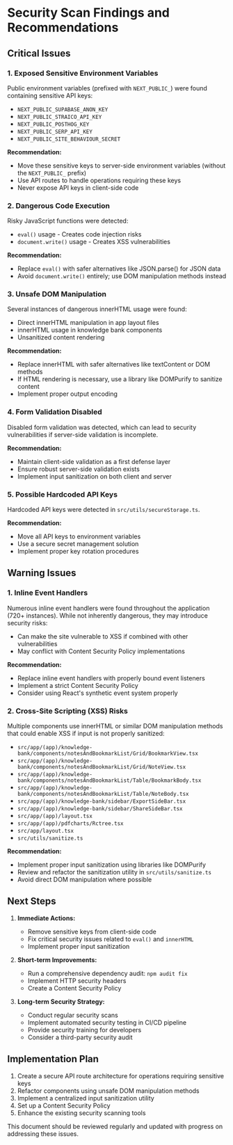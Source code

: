 # Security Scan Findings and Recommendations

## Critical Issues

### 1. Exposed Sensitive Environment Variables

Public environment variables (prefixed with `NEXT_PUBLIC_`) were found containing sensitive API keys:

- `NEXT_PUBLIC_SUPABASE_ANON_KEY`
- `NEXT_PUBLIC_STRAICO_API_KEY`
- `NEXT_PUBLIC_POSTHOG_KEY`
- `NEXT_PUBLIC_SERP_API_KEY`
- `NEXT_PUBLIC_SITE_BEHAVIOUR_SECRET`

**Recommendation:**

- Move these sensitive keys to server-side environment variables (without the `NEXT_PUBLIC_` prefix)
- Use API routes to handle operations requiring these keys
- Never expose API keys in client-side code

### 2. Dangerous Code Execution

Risky JavaScript functions were detected:

- `eval()` usage - Creates code injection risks
- `document.write()` usage - Creates XSS vulnerabilities

**Recommendation:**

- Replace `eval()` with safer alternatives like JSON.parse() for JSON data
- Avoid `document.write()` entirely; use DOM manipulation methods instead

### 3. Unsafe DOM Manipulation

Several instances of dangerous innerHTML usage were found:

- Direct innerHTML manipulation in app layout files
- innerHTML usage in knowledge bank components
- Unsanitized content rendering

**Recommendation:**

- Replace innerHTML with safer alternatives like textContent or DOM methods
- If HTML rendering is necessary, use a library like DOMPurify to sanitize content
- Implement proper output encoding

### 4. Form Validation Disabled

Disabled form validation was detected, which can lead to security vulnerabilities if server-side validation is incomplete.

**Recommendation:**

- Maintain client-side validation as a first defense layer
- Ensure robust server-side validation exists
- Implement input sanitization on both client and server

### 5. Possible Hardcoded API Keys

Hardcoded API keys were detected in `src/utils/secureStorage.ts`.

**Recommendation:**

- Move all API keys to environment variables
- Use a secure secret management solution
- Implement proper key rotation procedures

## Warning Issues

### 1. Inline Event Handlers

Numerous inline event handlers were found throughout the application (720+ instances). While not inherently dangerous, they may introduce security risks:

- Can make the site vulnerable to XSS if combined with other vulnerabilities
- May conflict with Content Security Policy implementations

**Recommendation:**

- Replace inline event handlers with properly bound event listeners
- Implement a strict Content Security Policy
- Consider using React's synthetic event system properly

### 2. Cross-Site Scripting (XSS) Risks

Multiple components use innerHTML or similar DOM manipulation methods that could enable XSS if input is not properly sanitized:

- `src/app/(app)/knowledge-bank/components/notesAndBookmarkList/Grid/BookmarkView.tsx`
- `src/app/(app)/knowledge-bank/components/notesAndBookmarkList/Grid/NoteView.tsx`
- `src/app/(app)/knowledge-bank/components/notesAndBookmarkList/Table/BookmarkBody.tsx`
- `src/app/(app)/knowledge-bank/components/notesAndBookmarkList/Table/NoteBody.tsx`
- `src/app/(app)/knowledge-bank/sidebar/ExportSideBar.tsx`
- `src/app/(app)/knowledge-bank/sidebar/ShareSideBar.tsx`
- `src/app/(app)/layout.tsx`
- `src/app/(app)/pdfcharts/Rctree.tsx`
- `src/app/layout.tsx`
- `src/utils/sanitize.ts`

**Recommendation:**

- Implement proper input sanitization using libraries like DOMPurify
- Review and refactor the sanitization utility in `src/utils/sanitize.ts`
- Avoid direct DOM manipulation where possible

## Next Steps

1. **Immediate Actions:**

   - Remove sensitive keys from client-side code
   - Fix critical security issues related to `eval()` and `innerHTML`
   - Implement proper input sanitization

2. **Short-term Improvements:**

   - Run a comprehensive dependency audit: `npm audit fix`
   - Implement HTTP security headers
   - Create a Content Security Policy

3. **Long-term Security Strategy:**
   - Conduct regular security scans
   - Implement automated security testing in CI/CD pipeline
   - Provide security training for developers
   - Consider a third-party security audit

## Implementation Plan

1. Create a secure API route architecture for operations requiring sensitive keys
2. Refactor components using unsafe DOM manipulation methods
3. Implement a centralized input sanitization utility
4. Set up a Content Security Policy
5. Enhance the existing security scanning tools

This document should be reviewed regularly and updated with progress on addressing these issues.
